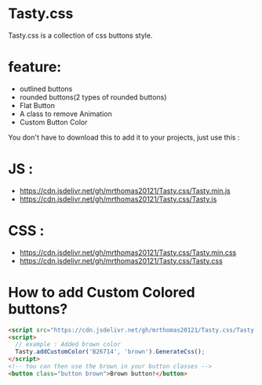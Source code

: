 # Tasty.css

Tasty.css is a collection of css buttons style.

# feature:
- outlined buttons
- rounded buttons(2 types of rounded buttons)
- Flat Button
- A class to remove Animation
- Custom Button Color

You don't have to download this to add it to your projects, just use this :
# JS : 
- https://cdn.jsdelivr.net/gh/mrthomas20121/Tasty.css/Tasty.min.js
- https://cdn.jsdelivr.net/gh/mrthomas20121/Tasty.css/Tasty.js

# CSS : 
- https://cdn.jsdelivr.net/gh/mrthomas20121/Tasty.css/Tasty.min.css
- https://cdn.jsdelivr.net/gh/mrthomas20121/Tasty.css/Tasty.css

# How to add Custom Colored buttons?

```html
<script src="https://cdn.jsdelivr.net/gh/mrthomas20121/Tasty.css/Tasty.min.js"></script>
<script>
  // example : Added brown color
  Tasty.addCustomColor('B26714', 'brown').GenerateCss();
</script>
<!-- You can then use the brown in your button classes -->
<button class="button brown">Brown button!</button>
```
